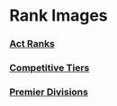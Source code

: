 # Rank Images

### [Act Ranks](./Act%20Ranks/)

### [Competitive Tiers](./Competitive%20Tiers/README.md)

### [Premier Divisions](./Premier%20Divisions/)
